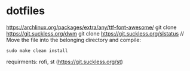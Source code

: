 # dotfiles
https://archlinux.org/packages/extra/any/ttf-font-awesome/ 
git clone https://git.suckless.org/dwm
git clone https://git.suckless.org/slstatus
// Move the file into the belonging directory and compile:
```
sudo make clean install 
```
requirments: rofi, st (https://git.suckless.org/st)
